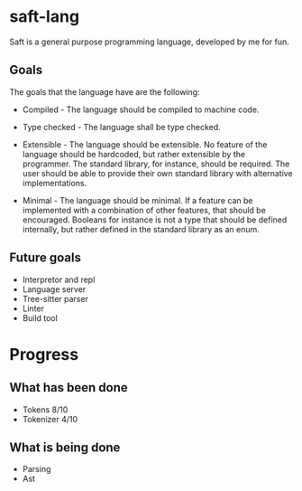 # saft-lang

Saft is a general purpose programming language, developed by me for fun.

## Goals

The goals that the language have are the following:

- Compiled - The language should be compiled to machine code.

- Type checked - The language shall be type checked.

- Extensible - The language should be extensible. No feature of the language
  should be hardcoded, but rather extensible by the programmer. The standard
  library, for instance, should be required. The user should be able to provide
  their own standard library with alternative implementations.

- Minimal - The language should be minimal. If a feature can be implemented with
  a combination of other features, that should be encouraged. Booleans for
  instance is not a type that should be defined internally, but rather defined
  in the standard library as an enum.

## Future goals

- Interpretor and repl
- Language server
- Tree-sitter parser
- Linter
- Build tool

# Progress
## What has been done

- Tokens 8/10
- Tokenizer 4/10

## What is being done

- Parsing
- Ast
